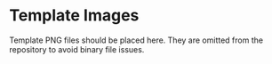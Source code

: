# Template Images

Template PNG files should be placed here. They are omitted from the repository to avoid binary file issues.
